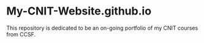 # My-CNIT-Website.github.io
This repository is dedicated to be an on-going portfolio of my CNIT courses from CCSF.
